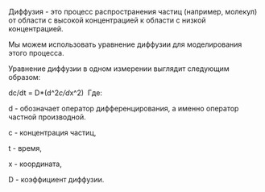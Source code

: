 Диффузия - это процесс распространения частиц (например, молекул) от области с высокой концентрацией к области с низкой концентрацией. 

Мы можем использовать уравнение диффузии для моделирования этого процесса.

Уравнение диффузии в одном измерении выглядит следующим образом:

dc/dt = D*(d^2*c/d*x^2)
​
Где:

d - обозначает оператор дифференцирования, а именно оператор частной производной. 

c - концентрация частиц,

t - время,

x - координата,

D - коэффициент диффузии.
